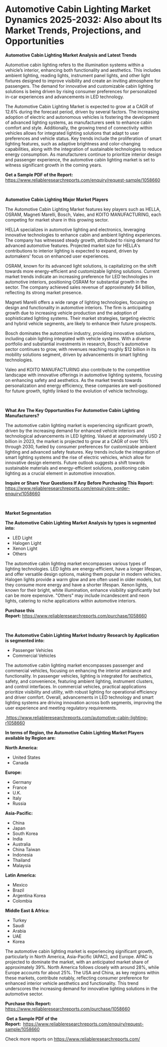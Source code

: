 <p><h1>Automotive Cabin Lighting Market Dynamics 2025-2032: Also about Its Market Trends, Projections, and Opportunities</h1></p><p><strong>Automotive Cabin Lighting Market Analysis and Latest Trends</strong></p>
<p><p>Automotive cabin lighting refers to the illumination systems within a vehicle’s interior, enhancing both functionality and aesthetics. This includes ambient lighting, reading lights, instrument panel lights, and other light fixtures designed to improve visibility and create an inviting atmosphere for passengers. The demand for innovative and customizable cabin lighting solutions is being driven by rising consumer preferences for personalized in-car experiences and advancements in LED technology.</p><p>The Automotive Cabin Lighting Market is expected to grow at a CAGR of 12.6% during the forecast period, driven by several factors. The increasing adoption of electric and autonomous vehicles is fostering the development of advanced lighting systems, as manufacturers seek to enhance cabin comfort and style. Additionally, the growing trend of connectivity within vehicles allows for integrated lighting solutions that adapt to user preferences and vehicle status. Key trends include the proliferation of smart lighting features, such as adaptive brightness and color-changing capabilities, along with the integration of sustainable technologies to reduce energy consumption. As manufacturers continue to prioritize interior design and passenger experience, the automotive cabin lighting market is set to witness significant growth in the coming years.</p></p>
<p><strong>Get a Sample PDF of the Report:&nbsp;</strong> <a href="https://www.reliableresearchreports.com/enquiry/request-sample/1058660?utm_campaign=2216&utm_medium=2&utm_source=Github&utm_content=ia&utm_term=30032025&utm_id=automotive-cabin-lighting">https://www.reliableresearchreports.com/enquiry/request-sample/1058660</a></p>
<p>&nbsp;</p>
<p><strong>Automotive Cabin Lighting Major Market Players</strong></p>
<p><p>The Automotive Cabin Lighting Market features key players such as HELLA, OSRAM, Magneti Marelli, Bosch, Valeo, and KOITO MANUFACTURING, each competing for market share in this growing sector. </p><p>HELLA specializes in automotive lighting and electronics, leveraging innovative technologies to enhance cabin and ambient lighting experiences. The company has witnessed steady growth, attributed to rising demand for advanced automotive features. Projected market size for HELLA's contributions to interior lighting is expected to expand, driven by automakers' focus on enhanced user experiences.</p><p>OSRAM, known for its advanced light solutions, is capitalizing on the shift towards more energy-efficient and customizable lighting solutions. Current market trends indicate an increasing preference for LED technologies in automotive interiors, positioning OSRAM for substantial growth in the sector. The company achieved sales revenue of approximately $4 billion, reflecting its strong market presence.</p><p>Magneti Marelli offers a wide range of lighting technologies, focusing on design and functionality in automotive interiors. The firm is anticipating growth due to increasing vehicle production and the adoption of sophisticated lighting systems. Their market strategies, targeting electric and hybrid vehicle segments, are likely to enhance their future prospects.</p><p>Bosch dominates the automotive industry, providing innovative solutions, including cabin lighting integrated with vehicle systems. With a diverse portfolio and substantial investments in research, Bosch's automotive sector continues to grow, with revenues reaching roughly $12 billion in its mobility solutions segment, driven by advancements in smart lighting technologies.</p><p>Valeo and KOITO MANUFACTURING also contribute to the competitive landscape with innovative offerings in automotive lighting systems, focusing on enhancing safety and aesthetics. As the market trends towards personalization and energy efficiency, these companies are well-positioned for future growth, tightly linked to the evolution of vehicle technology.</p></p>
<p>&nbsp;</p>
<p><strong>What Are The Key Opportunities For Automotive Cabin Lighting Manufacturers?</strong></p>
<p><p>The automotive cabin lighting market is experiencing significant growth, driven by the increasing demand for enhanced vehicle interiors and technological advancements in LED lighting. Valued at approximately USD 2 billion in 2023, the market is projected to grow at a CAGR of over 10% through 2030, fueled by consumer preferences for customizable ambient lighting and advanced safety features. Key trends include the integration of smart lighting systems and the rise of electric vehicles, which allow for innovative design elements. Future outlook suggests a shift towards sustainable materials and energy-efficient solutions, positioning cabin lighting as a crucial element in automotive innovation.</p></p>
<p><strong>Inquire or Share Your Questions If Any Before Purchasing This Report:</strong> <a href="https://www.reliableresearchreports.com/enquiry/pre-order-enquiry/1058660?utm_campaign=2216&utm_medium=2&utm_source=Github&utm_content=ia&utm_term=30032025&utm_id=automotive-cabin-lighting">https://www.reliableresearchreports.com/enquiry/pre-order-enquiry/1058660</a></p>
<p>&nbsp;</p>
<p><strong>Market Segmentation</strong></p>
<p><strong>The Automotive Cabin Lighting Market Analysis by types is segmented into:</strong></p>
<p><ul><li>LED Light</li><li>Halogen Light</li><li>Xenon Light</li><li>Others</li></ul></p>
<p><p>The automotive cabin lighting market encompasses various types of lighting technologies. LED lights are energy-efficient, have a longer lifespan, and offer versatile design options, making them popular in modern vehicles. Halogen lights provide a warm glow and are often used in older models, but they consume more energy and have a shorter lifespan. Xenon lights, known for their bright, white illumination, enhance visibility significantly but can be more expensive. "Others" may include incandescent and neon lights, catering to niche applications within automotive interiors.</p></p>
<p><strong>Purchase this Report:&nbsp;</strong><a href="https://www.reliableresearchreports.com/purchase/1058660?utm_campaign=2216&utm_medium=2&utm_source=Github&utm_content=ia&utm_term=30032025&utm_id=automotive-cabin-lighting">https://www.reliableresearchreports.com/purchase/1058660</a></p>
<p>&nbsp;</p>
<p><strong>The Automotive Cabin Lighting Market Industry Research by Application is segmented into:</strong></p>
<p><ul><li>Passenger Vehicles</li><li>Commercial Vehicles</li></ul></p>
<p><p>The automotive cabin lighting market encompasses passenger and commercial vehicles, focusing on enhancing the interior ambiance and functionality. In passenger vehicles, lighting is integrated for aesthetics, safety, and convenience, featuring ambient lighting, instrument clusters, and control interfaces. In commercial vehicles, practical applications prioritize visibility and utility, with robust lighting for operational efficiency and driver comfort. Overall, advancements in LED technology and smart lighting systems are driving innovation across both segments, improving the user experience and meeting regulatory requirements.</p></p>
<p><a href="https://www.reliableresearchreports.com/automotive-cabin-lighting-r1058660?utm_campaign=2216&utm_medium=2&utm_source=Github&utm_content=ia&utm_term=30032025&utm_id=automotive-cabin-lighting">&nbsp;https://www.reliableresearchreports.com/automotive-cabin-lighting-r1058660</a></p>
<p><strong>In terms of Region, the Automotive Cabin Lighting Market Players available by Region are:</strong></p>
<p>
    <p> <strong> North America: </strong>
        <ul>
            <li>United States</li>
            <li>Canada</li>
        </ul>
        </p> 
    <p> <strong> Europe: </strong>
        <ul>
            <li>Germany</li>
            <li>France</li>
            <li>U.K.</li>
            <li>Italy</li>
            <li>Russia</li>
        </ul>
        </p> 
    <p> <strong> Asia-Pacific: </strong>
        <ul>
            <li>China</li>
            <li>Japan</li>
            <li>South Korea</li>
            <li>India</li>
            <li>Australia</li>
            <li>China Taiwan</li>
            <li>Indonesia</li>
            <li>Thailand</li>
            <li>Malaysia</li>
        </ul>
        </p> 
    <p> <strong> Latin America: </strong>
        <ul>
            <li>Mexico</li>
            <li>Brazil</li>
            <li>Argentina Korea</li>
            <li>Colombia</li>
        </ul>
        </p> 
    <p> <strong> Middle East & Africa: </strong>
        <ul>
            <li>Turkey</li>
            <li>Saudi</li>
            <li>Arabia</li>
            <li>UAE</li>
            <li>Korea</li>
        </ul>
    </p>
    </p>
<p><p>The automotive cabin lighting market is experiencing significant growth, particularly in North America, Asia-Pacific (APAC), and Europe. APAC is projected to dominate the market, with an anticipated market share of approximately 39%. North America follows closely with around 28%, while Europe accounts for about 25%. The USA and China, as key regions within these markets, contribute notably, reflecting consumer preference for enhanced interior vehicle aesthetics and functionality. This trend underscores the increasing demand for innovative lighting solutions in the automotive sector.</p></p>
<p><strong>Purchase this Report: </strong><a href="https://www.reliableresearchreports.com/purchase/1058660?utm_campaign=2216&utm_medium=2&utm_source=Github&utm_content=ia&utm_term=30032025&utm_id=automotive-cabin-lighting">https://www.reliableresearchreports.com/purchase/1058660</a></p>
<p>&nbsp;<strong>Get a Sample PDF of the Report:&nbsp;&nbsp;</strong><a href="https://www.reliableresearchreports.com/enquiry/request-sample/1058660?utm_campaign=2216&utm_medium=2&utm_source=Github&utm_content=ia&utm_term=30032025&utm_id=automotive-cabin-lighting">https://www.reliableresearchreports.com/enquiry/request-sample/1058660</a></p>
<p><strong></strong></p>
<p>Check more reports on <a href="https://www.reliableresearchreports.com/?utm_campaign=2216&utm_medium=2&utm_source=Github&utm_content=ia&utm_term=30032025&utm_id=automotive-cabin-lighting">https://www.reliableresearchreports.com/</a></p>